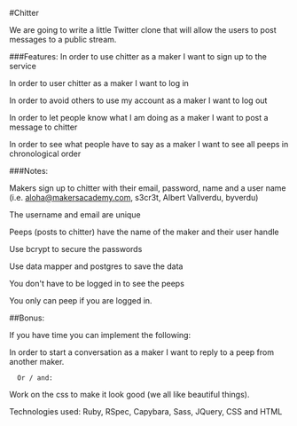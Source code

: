 #Chitter

We are going to write a little Twitter clone that will allow the users to post messages to a public stream.

###Features:
In order to use chitter as a maker I want to sign up to the service

In order to user chitter as a maker I want to log in

In order to avoid others to use my account as a maker I want to log out

In order to let people know what I am doing as a maker I want to post a message to chitter

In order to see what people have to say as a maker I want to see all peeps in chronological order


###Notes:

Makers sign up to chitter with their email, password, name and a user name (i.e. aloha@makersacademy.com, s3cr3t, Albert Vallverdu, byverdu)

The username and email are unique

Peeps (posts to chitter) have the name of the maker and their user handle

Use bcrypt to secure the passwords

Use data mapper and postgres to save the data

You don't have to be logged in to see the peeps

You only can peep if you are logged in.


##Bonus:

If you have time you can implement the following:

In order to start a conversation as a maker I want to reply to a peep from another maker.

      Or / and:

Work on the css to make it look good (we all like beautiful things).

Technologies used: Ruby, RSpec, Capybara, Sass, JQuery, CSS and HTML
